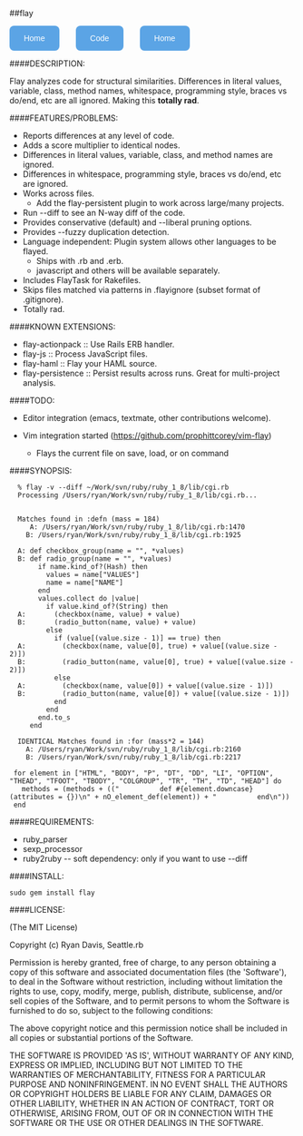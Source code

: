 ##flay

<a style="text-decoration: none;" href="http://ruby.sadi.st/">
	<button class="button-save large" style="background:#5ba4e5;color:#fff; text-decoration: none; box-shadow: none; border-radius: 0.5rem; line-height: 16px; border-style: none; padding: 1em 1.8em; font-size: 14px; cursor: pointer; margin-right: 5%" href="http://ruby.sadi.st/">Home</button>
</a>
<a style="text-decoration:none;" href="https://github.com/seattlerb/flay">
	<button class="button-save large" style="background:#5ba4e5;color:#fff; text-decoration: none; box-shadow: none; border-radius: 0.5rem; line-height: 16px; border-style: none; padding: 1em 1.8em; font-size: 14px; margin-right: 5%">Code</button>
</a>
<a style="text-decoration:none;" href="http://docs.seattlerb.org/flay/">
	<button class="button-save large" style="background:#5ba4e5;color:#fff; text-decoration: none; box-shadow: none; border-radius: 0.5rem; line-height: 16px; border-style: none; padding: 1em 1.8em; font-size: 14px;">Home</button>
</a>  

####DESCRIPTION:

Flay analyzes code for structural similarities. Differences in literal
values, variable, class, method names, whitespace, programming style,
braces vs do/end, etc are all ignored. Making this **totally rad**.

####FEATURES/PROBLEMS:

* Reports differences at any level of code.
* Adds a score multiplier to identical nodes.
* Differences in literal values, variable, class, and method names are ignored.
* Differences in whitespace, programming style, braces vs do/end, etc are ignored.
* Works across files.
  * Add the flay-persistent plugin to work across large/many projects.
* Run --diff to see an N-way diff of the code.
* Provides conservative (default) and --liberal pruning options.
* Provides --fuzzy duplication detection.
* Language independent: Plugin system allows other languages to be flayed.
  * Ships with .rb and .erb.
  * javascript and others will be available separately.
* Includes FlayTask for Rakefiles.
* Skips files matched via patterns in .flayignore (subset format of .gitignore).
* Totally rad.

####KNOWN EXTENSIONS:

* flay-actionpack  :: Use Rails ERB handler.
* flay-js          :: Process JavaScript files.
* flay-haml        :: Flay your HAML source.
* flay-persistence :: Persist results across runs. Great for multi-project analysis.

####TODO:

* Editor integration (emacs, textmate, other contributions welcome).

* Vim integration started (https://github.com/prophittcorey/vim-flay)
    - Flays the current file on save, load, or on command

####SYNOPSIS:

      % flay -v --diff ~/Work/svn/ruby/ruby_1_8/lib/cgi.rb
      Processing /Users/ryan/Work/svn/ruby/ruby_1_8/lib/cgi.rb...
      

	  Matches found in :defn (mass = 184)
	     A: /Users/ryan/Work/svn/ruby/ruby_1_8/lib/cgi.rb:1470
	    B: /Users/ryan/Work/svn/ruby/ruby_1_8/lib/cgi.rb:1925

	  A: def checkbox_group(name = "", *values)
	  B: def radio_group(name = "", *values)
	       if name.kind_of?(Hash) then
	         values = name["VALUES"]
	         name = name["NAME"]
	       end
	       values.collect do |value|
	         if value.kind_of?(String) then
	  A:       (checkbox(name, value) + value)
	  B:       (radio_button(name, value) + value)
	         else
	           if (value[(value.size - 1)] == true) then
	  A:         (checkbox(name, value[0], true) + value[(value.size - 2)])
	  B:         (radio_button(name, value[0], true) + value[(value.size - 2)])
	           else
	  A:         (checkbox(name, value[0]) + value[(value.size - 1)])
	  B:         (radio_button(name, value[0]) + value[(value.size - 1)])
	           end
	         end
	       end.to_s
	     end
	
	  IDENTICAL Matches found in :for (mass*2 = 144)
	    A: /Users/ryan/Work/svn/ruby/ruby_1_8/lib/cgi.rb:2160
	    B: /Users/ryan/Work/svn/ruby/ruby_1_8/lib/cgi.rb:2217

     for element in ["HTML", "BODY", "P", "DT", "DD", "LI", "OPTION", "THEAD", "TFOOT", "TBODY", "COLGROUP", "TR", "TH", "TD", "HEAD"] do
       methods = (methods + (("          def #{element.downcase}(attributes = {})\n" + nO_element_def(element)) + "          end\n"))
     end

####REQUIREMENTS:

* ruby_parser
* sexp_processor
* ruby2ruby -- soft dependency: only if you want to use --diff

####INSTALL:

	sudo gem install flay

####LICENSE:

(The MIT License)

Copyright (c) Ryan Davis, Seattle.rb

Permission is hereby granted, free of charge, to any person obtaining
a copy of this software and associated documentation files (the
'Software'), to deal in the Software without restriction, including
without limitation the rights to use, copy, modify, merge, publish,
distribute, sublicense, and/or sell copies of the Software, and to
permit persons to whom the Software is furnished to do so, subject to
the following conditions:

The above copyright notice and this permission notice shall be
included in all copies or substantial portions of the Software.

THE SOFTWARE IS PROVIDED 'AS IS', WITHOUT WARRANTY OF ANY KIND,
EXPRESS OR IMPLIED, INCLUDING BUT NOT LIMITED TO THE WARRANTIES OF
MERCHANTABILITY, FITNESS FOR A PARTICULAR PURPOSE AND NONINFRINGEMENT.
IN NO EVENT SHALL THE AUTHORS OR COPYRIGHT HOLDERS BE LIABLE FOR ANY
CLAIM, DAMAGES OR OTHER LIABILITY, WHETHER IN AN ACTION OF CONTRACT,
TORT OR OTHERWISE, ARISING FROM, OUT OF OR IN CONNECTION WITH THE
SOFTWARE OR THE USE OR OTHER DEALINGS IN THE SOFTWARE.

